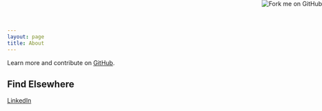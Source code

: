 ```yaml
---
layout: page
title: About
---
```


<p class="message">
 
Learn more and contribute on [GitHub](https://github.com/moralesn).

## Find Elsewhere 

[LinkedIn](https://www.linkedin.com/in/norbertomorales)

 <!--Ribbon--> <a href="https://github.com/you"><img style="position: absolute; top: 0; right: 0; border: 0;" src="https://camo.githubusercontent.com/38ef81f8aca64bb9a64448d0d70f1308ef5341ab/68747470733a2f2f73332e616d617a6f6e6177732e636f6d2f6769746875622f726962626f6e732f666f726b6d655f72696768745f6461726b626c75655f3132313632312e706e67" alt="Fork me on GitHub" data-canonical-src="https://s3.amazonaws.com/github/ribbons/forkme_right_darkblue_121621.png"></a>
